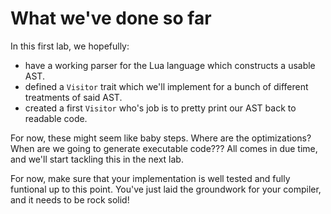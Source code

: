 # What we've done so far
In this first lab, we hopefully:
- have a working parser for the Lua language which constructs a usable AST.
- defined a `Visitor` trait which we'll implement for a bunch of different treatments of said AST.
- created a first `Visitor` who's job is to pretty print our AST back to readable code.

For now, these might seem like baby steps. Where are the optimizations? When are
we going to generate executable code??? All comes in due time, and we'll start
tackling this in the next lab.

For now, make sure that your implementation is well tested and fully funtional up
to this point. You've just laid the groundwork for your compiler, and it needs to
be rock solid!
